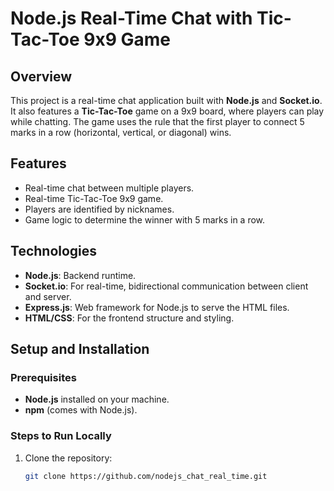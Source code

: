 # Node.js Real-Time Chat with Tic-Tac-Toe 9x9 Game

## Overview

This project is a real-time chat application built with **Node.js** and **Socket.io**. It also features a **Tic-Tac-Toe** game on a 9x9 board, where players can play while chatting. The game uses the rule that the first player to connect 5 marks in a row (horizontal, vertical, or diagonal) wins.

## Features

- Real-time chat between multiple players.
- Real-time Tic-Tac-Toe 9x9 game.
- Players are identified by nicknames.
- Game logic to determine the winner with 5 marks in a row.

## Technologies

- **Node.js**: Backend runtime.
- **Socket.io**: For real-time, bidirectional communication between client and server.
- **Express.js**: Web framework for Node.js to serve the HTML files.
- **HTML/CSS**: For the frontend structure and styling.
  
## Setup and Installation

### Prerequisites
- **Node.js** installed on your machine.
- **npm** (comes with Node.js).

### Steps to Run Locally

1. Clone the repository:
   ```bash
   git clone https://github.com/nodejs_chat_real_time.git
